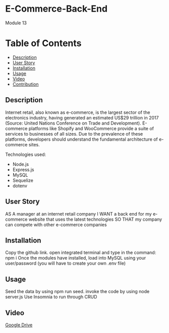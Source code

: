 # E-Commerce-Back-End
Module 13
# Table of Contents
- [Description](#description)
- [User Story](#user-story)
- [Installation](#installation)
- [Usage](#usage)
- [Video](#video)
- [Contribution](#contribution)



## Description
Internet retail, also known as e-commerce, is the largest sector of the electronics industry, having generated an estimated US$29 trillion in 2017 (Source: United Nations Conference on Trade and Development). E-commerce platforms like Shopify and WooCommerce provide a suite of services to businesses of all sizes. Due to the prevalence of these platforms, developers should understand the fundamental architecture of e-commerce sites.

Technologies used:
- Node.js
- Express.js
- MySQL
- Sequelize
- dotenv


## User Story
AS A manager at an internet retail company
I WANT a back end for my e-commerce website that uses the latest technologies
SO THAT my company can compete with other e-commerce companies

## Installation
Copy the github link. open integrated terminal and type in the command: npm i
Once the modules have installed, load into MySQL using your user/password (you will have to create your own .env file)

## Usage
Seed the data by using npm run seed. invoke the code by using node server.js
Use Insomnia to run through CRUD

## Video
[Google Drive](https://drive.google.com/file/d/1FaIBDQUfY208yP21RAF8723N11H0IjuQ/view)
